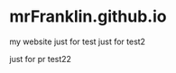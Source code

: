 mrFranklin.github.io
====================

my website
just for test
just for test2

just for pr test22